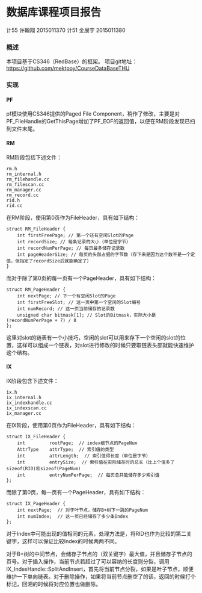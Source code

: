 # 数据库课程项目报告

计55 许翰翔 2015011370
计51 金展宇 2015011380

### 概述

本项目基于CS346（RedBase）的框架。
项目git地址：https://github.com/mektpoy/CourseDataBaseTHU

### 实现

#### PF

pf模块使用CS346提供的Paged File Component，稍作了修改，主要是对PF_FileHandle的GetThisPage增加了PF_EOF的返回值，以便在RM阶段发现已扫到文件末尾。

#### RM

RM阶段包括下述文件：

	rm.h
	rm_internal.h
	rm_filehandle.cc
	rm_filescan.cc
	rm_manager.cc
	rm_record.cc
	rid.h
	rid.cc

在RM阶段，使用第0页作为FileHeader，具有如下结构：

	struct RM_FileHeader {
	    int firstFreePage; // 第一个还有空闲Slot的Page
	    int recordSize; // 每条记录的大小（单位是字节）
	    int recordNumPerPage; // 每页最多储存记录数
	    int pageHeaderSize; // 每页的头部占据的字节数（存下来是因为这个数不是一个定值，但指定了recordSize后就能确定了）
	}

而对于除了第0页的每一页有一个PageHeader，具有如下结构：

	struct RM_PageHeader {
	    int nextPage; // 下一个有空闲Slot的Page
	    int firstFreeSlot; // 这一页中第一个空闲的Slot编号
	    int numRecord; // 这一页当前储存的记录数
	    unsigned char bitmask[1]; // Slot的Bitmask，实际大小是(recordNumPerPage + 7) / 8
	};

这里对slot的链表有一个小技巧，空闲的slot可以用来存下一个空闲的slot的位置，这样可以组成一个链表，对slot进行修改的时候只要取链表头部就能快速维护这个结构。

#### IX

IX阶段包含下述文件：

	ix.h
	ix_internal.h
	ix_indexhandle.cc
	ix_indexscan.cc
	ix_manager.cc

在IX阶段，使用第0页作为FileHeader，具有如下结构：

	struct IX_FileHeader {
		int 		rootPage;  // index根节点的PageNum
		AttrType 	attrType;  // 索引值的类型
		int 		attrLength;  // 索引值得长度（单位是字节）
		int			entrySize;  // 索引值在实际储存时的总长（比上个值多了sizeof(RID)和sizeof(PageNum)
		int 		entryNumPerPage;  // 每页总共能储存多少索引值
	};

而除了第0页，每一页有一个PageHeader，具有如下结构：

	struct IX_PageHeader {
		int nextPage;  // 对于叶节点，储存B+树下一跳的PageNum
		int numIndex;  // 这一页已经储存了多少条Index
	};

对于Index中可能出现的值相同的元素，处理方法是，将RID也作为比较的第二关键字，这样可以保证比较Index的时候两两不同。

对于B+树的中间节点，会储存子节点的（双关键字）最大值，并且储存子节点的页号。对于插入操作，当前节点若超过了可以容纳的长度则分裂，调用IX_IndexHandle::SplitAndInsert，首先将当前节点分裂，如果是叶子节点，顺便维护一下单向链表。对于删除操作，如果将当前节点删空了的话，返回的时候打个标记，回溯的时候将对应位置也做删除。
